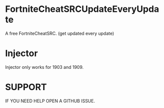 # FortniteCheatSRCUpdateEveryUpdate
A free FortniteCheatSRC. (get updated every update)

# Injector
Injector only works for 1903 and 1909.


# SUPPORT
IF YOU NEED HELP OPEN A GITHUB ISSUE.


